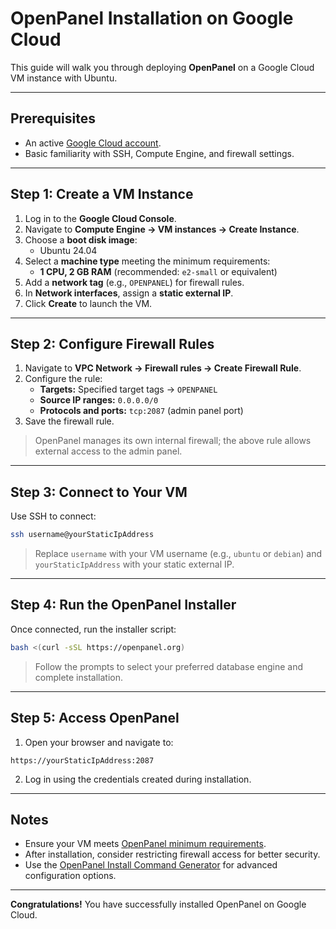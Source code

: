 # OpenPanel Installation on Google Cloud

This guide will walk you through deploying **OpenPanel** on a Google Cloud VM instance with Ubuntu.

---

## Prerequisites

- An active [Google Cloud account](https://console.cloud.google.com/).
- Basic familiarity with SSH, Compute Engine, and firewall settings.

---

## Step 1: Create a VM Instance

1. Log in to the **Google Cloud Console**.
2. Navigate to **Compute Engine → VM instances → Create Instance**.
3. Choose a **boot disk image**:
   - Ubuntu 24.04
4. Select a **machine type** meeting the minimum requirements:
   - **1 CPU, 2 GB RAM** (recommended: `e2-small` or equivalent)
5. Add a **network tag** (e.g., `OPENPANEL`) for firewall rules.
6. In **Network interfaces**, assign a **static external IP**.
7. Click **Create** to launch the VM.

---

## Step 2: Configure Firewall Rules

1. Navigate to **VPC Network → Firewall rules → Create Firewall Rule**.
2. Configure the rule:
   - **Targets:** Specified target tags → `OPENPANEL`
   - **Source IP ranges:** `0.0.0.0/0`
   - **Protocols and ports:** `tcp:2087` (admin panel port)
3. Save the firewall rule.

> OpenPanel manages its own internal firewall; the above rule allows external access to the admin panel.

---

## Step 3: Connect to Your VM

Use SSH to connect:

```bash
ssh username@yourStaticIpAddress
````

> Replace `username` with your VM username (e.g., `ubuntu` or `debian`) and `yourStaticIpAddress` with your static external IP.

---

## Step 4: Run the OpenPanel Installer

Once connected, run the installer script:

```bash
bash <(curl -sSL https://openpanel.org)
```

> Follow the prompts to select your preferred database engine and complete installation.

---

## Step 5: Access OpenPanel

1. Open your browser and navigate to:

```
https://yourStaticIpAddress:2087
```

2. Log in using the credentials created during installation.

---

## Notes

* Ensure your VM meets [OpenPanel minimum requirements](https://openpanel.com/docs/admin/intro/#requirements).
* After installation, consider restricting firewall access for better security.
* Use the [OpenPanel Install Command Generator](https://openpanel.com/install) for advanced configuration options.

---

**Congratulations!** You have successfully installed OpenPanel on Google Cloud.
